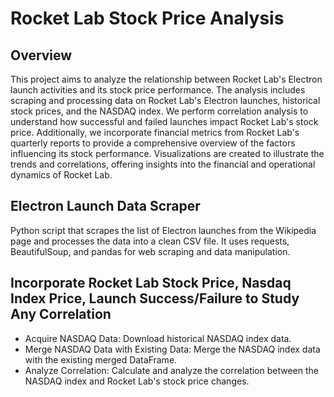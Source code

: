 # Rocket Lab Stock Price Analysis
## Overview
This project aims to analyze the relationship between Rocket Lab's Electron launch activities and its stock price performance. The analysis includes scraping and processing data on Rocket Lab's Electron launches, historical stock prices, and the NASDAQ index. We perform correlation analysis to understand how successful and failed launches impact Rocket Lab's stock price. Additionally, we incorporate financial metrics from Rocket Lab's quarterly reports to provide a comprehensive overview of the factors influencing its stock performance. Visualizations are created to illustrate the trends and correlations, offering insights into the financial and operational dynamics of Rocket Lab.

## Electron Launch Data Scraper
Python script that scrapes the list of Electron launches from the Wikipedia page and processes the data into a clean CSV file. It uses requests, BeautifulSoup, and pandas for web scraping and data manipulation.

## Incorporate Rocket Lab Stock Price, Nasdaq Index Price, Launch Success/Failure to Study Any Correlation

* Acquire NASDAQ Data: Download historical NASDAQ index data.
* Merge NASDAQ Data with Existing Data: Merge the NASDAQ index data with the existing merged DataFrame.
* Analyze Correlation: Calculate and analyze the correlation between the NASDAQ index and Rocket Lab's stock price changes.
